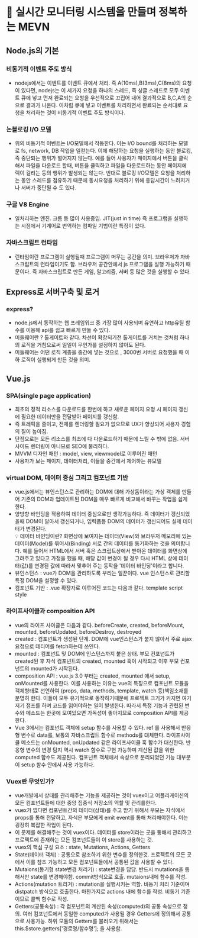 # 📣 실시간 모니터링 시스템을 만들며 정복하는 MEVN
## Node.js의 기본
### 비동기적 이벤트 주도 방식
- nodejs에서는 이벤트를 이벤트 큐에서 처리. 즉 A(10ms),B(3ms),C(8ms)의 요청이 있다면, nodejs는 이 세가지 요청을 하나의 스레드, 즉 싱글 스레드로 모두 이벤트 큐에 넣고 먼저 완료되는 
요청을 우선적으로 끄집어 내어 결과적으로 B,C,A의 순으로 결과가 나온다. 이처럼 큐에 넣고 이벤트를 처리하면서 완료되는 순서대로 요청을 처리하는 것이 비동기적 이벤트 주도 방식이다.<br>
### 논블로킹 I/O 모델
- 위의 비동기적 이벤트는 I/O모델에서 작동한다. 이는 I/O bound를 처리하는 모델로 fs, network, DB 작업을 일컫는다. 이에 해당하는 요청을 실행하는 동안 블로킹, 즉 중단되는 행위가
벌어지지 않는다. 예를 들어 사용자가 페이지에서 버튼을 클릭해서 파일을 다운로드 할때, 버튼을 클릭하고 파일을 다운로드하는 동안 페이지에 랙이 걸리는 등의 행위가 발생되는 않는다. 반대로
블로킹 I/O모델은 요청을 처리하는 동안 스레드를 점유하기 때문에 동시요청을 처리하기 위해 응답시간이 느려지거나 서버가 중단될 수 도 있다.
### 구글 V8 Engine
- 일처리하는 엔진. 크롬 등 많이 사용중임. JIT(just in time) 즉 프로그램을 실행하는 시점에서 기계어로 번역하는 컴파일 기법이란 특징이 있다.
### 자바스크립트 런타임
- 런타임이란 프로그램이 실행될때 프로그램이 머무는 공간을 의미. 브라우저가 자바스크립트의 런타임이기도 함. 브라우저 공간안에서 js 프로그램을 실행 가능하기 때문이다. 즉 자바스크립트로 
만든 게임, 알고리즘, 서버 등 많은 것을 실행할 수 있다. 

## Express로 서버구축 및 로거
### express?
- node.js에서 동작하는 웹 프레임워크 중 가장 많이 사용되며 유연하고 http유틸 함수를 이용해 api를 쉽고 빠르게 만들 수 있다.
- 미들웨어란 ? 톨게이트와 같다. 차선이 확장되기전 톨게이트를 거치는 것처럼 하나의 로직을 거침으로써 일일이 무언가를 설정하지 않아도 된다.
- 미들웨어는 어떤 로직 계층을 중간에 넣는 것으로 ,  3000번 서버로 요청했을 때 이하 로직이 실행되게 만든 것을 의미.

## Vue.js
### SPA(single page application)
- 최초의 정적 리소스를 다운로드를 한번에 하고 새로운 페이지 요청 시 페이지 갱신에 필요한 데이터만을 전달받아 페이지를 갱신함.
- 즉 트레픽을 줄이고, 전체를 렌더링할 필요가 없으므로 UX가 향상되어 사용자 경험의 질이 높아짐.
- 단점으로는 모든 리소스를 최초에 다 다운로드하기 때문에 느릴 수 밖에 없음. 서버 사이드 렌더링이 아니므로 SEO에 불리하다.
- MVVM 디자인 패턴 : model, view, viewmodel로 이루어진 패턴
- 사용자가 보는 페이지, 데이터처리, 이들을 중간에서 제어하는 뷰모델

### virtual DOM, 데이터 중심 그리고 컴포넌트 기반
- vue.js에서는 뷰인스턴스로 관리하는 DOM에 대해 가상돔이라는 가상 객체를 만들어 기존의 DOM과 업데이트된 DOM을 매우 빠르게 비교해서 바꾸는 작업을 쉽게 한다.
- 양방향 바인딩을 적용하여 데이터 중심으로만 생각가능하다. 즉 데이터가 갱신되었을때 DOM이 알아서 갱신되거나, 입력폼등 DOM의 데이터가 갱신되어도 실제 데이터가 변경된다. <br>
💡 데이터 바인딩이란?  화면상에 보여지는 데이터(View)와 브라우저 메모리에 있는 데이터(Model)를 묶어서(Binding) 서로 간의 데이터를 동기화하는 것을 의미합니다. 예를 들어서 HTML에서 서버 혹은 스크립트상에서 받아온 데이터를 화면상에 그려주고 있다고 가정을 했을 때, 해당 값이 변경이 될 경우 다시 HTML 상에 데이터(값)를 변경된 값에 따라서 맞추어 주는 동작을 '데이터 바인딩'이라고 합니다.
- 뷰인스턴스 : vue가 DOM을 관리하도록 부리는 일꾼이다. vue 인스턴스로 관리할 특정 DOM을 설정할 수 있다.
- 컴포넌트 기반 : .vue 확장자로 이루어진 코드는 다음과 같다. template script style

### 라이프사이클과 composition API
- vue의 라이프 사이클은 다음과 같다. beforeCreate, created, beforeMount, mounted, beforeUpdated, beforeDestroy, destroyed
- created : 컴포넌트가 생성된 단계. DOM에 vue인스턴스가 붙지 않아서 주로 ajax요청으로 데티어를 fetch하는데 쓰인다.
- mounted : 컴포넌트 및 DOM에 인스턴스까지 붙은 상태. 부모 컨포넌트가 created된 후 자식 컴포넌트의 created, mounted 훅이 시작되고 이후 부모 컨포넌트의 mounted가 시작된다.
- composition API : vue.js 3.0 부터는 created, mounted 에서 setup, onMounted를 사용한다. 이를 사용하는 이유는 vue의 특징으로 컴포넌트 모듈을 객체형태로 선언하여 (props, data, methods, template, watch 등)책임소재를 분명히 한다. 이들이 모두 유기적으로 동작하기때문에 프로젝트 크기가 커지면 여기저기 점프를 하며 코드를 읽어야하는 일이 발생한다. 따라서 특정 기능과 관련된 변수와 메소드는 한곳에 모여있으면 가독성이 좋아지므로 composition API를 제공한다.
- Vue 3에서는 컴포넌트 객체에 setup 함수를 사용할 수 있다. ref 를 사용해서 반응형 변수로 data를, 보통의 자바스크립트 함수로 methods를 대체한다. 라이프사이클 메소드는 onMounted, onUpdated 같은 라이프사이클 훅 함수가 대신한다. 반응형 변수의 변경 탐지 역시 watch 함수로 구현 가능하며 계산된 값을 위한 computed 함수도 제공된다. 컴포넌트 객체애서 속성으로 분리되었던 기능 대부분이 setup 함수 안에서 사용 가능하다. 

### Vuex란 무엇인가?
- vue개발에서 상태를 관리해주는 기능을 제공하는 것이 vuex이고 어플리케이션의 모든 컴포넌트들에 대한 중앙 집중식 저장소의 역할 및 관리를한다.
- vuex가 없다면 컴포넌트간의 데이터(상태)를 주고 받기 위해서 부모는 자식에서 props를 통해 전달하고, 자식은 부모에게 emit event를 통해 처리해야한다. 이는 굉장히 복잡한 작업이 된다.
- 이 문제를 해결해주는 것이 vuex이다. 데이터를 store이라는 곳을 통해서 관리하고 프로젝트에 존재하는 모든 컴포넌트들이 이 store를 사용하는 것.
- vuex의 핵심 구성 요소 : state, Mutations, Actions, Getters
- State(데이터 객체) : 공통으로 참조하기 위한 변수를 정의한것. 프로젝트의 모든 곳에서 이를 참조 가능하고 모든 컴포넌트들에서 공통된 값을 사용할 수 있다.
- Mutaions(동기형 state변경 처리기) : state변경을 담당. 반드시 mutations을 통해서만 state를 변경해야함. commit방식으로 호출. mutaions내에 함수를 작성.
- Actions(mutation 트리거) : mutation을 실행시키는 역할. 비동기 처리 기준이며 distpatch 방식으로 호출한다. 마찬가지로 actions 내에 함수를 작성. 비동기 기준이므로 콜백 함수로 작성.
- Getters(공통속성) : 각 컴포넌트의 계산된 속성(computed)의 공통 속성으로 정의. 여러 컴포넌트에서 동일한 computed가 사용될 경우 Getters에 정의해서 공통으로 사용가능. 하위 모듈의 Getters를 불러오기 위해서는 this.$store.getters['경로명/함수명']; 을 사용함.

